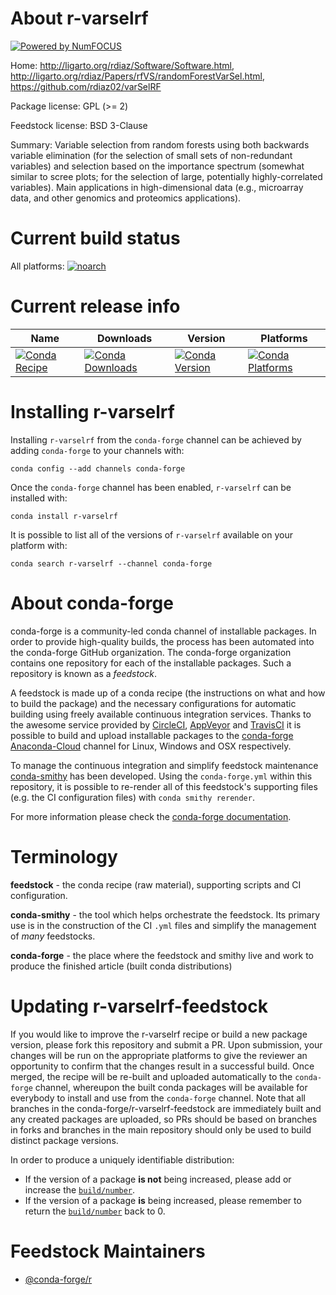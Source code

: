 About r-varselrf
================

[![Powered by NumFOCUS](https://img.shields.io/badge/powered%20by-NumFOCUS-orange.svg?style=flat&colorA=E1523D&colorB=007D8A)](http://numfocus.org)

Home: http://ligarto.org/rdiaz/Software/Software.html, http://ligarto.org/rdiaz/Papers/rfVS/randomForestVarSel.html, https://github.com/rdiaz02/varSelRF

Package license: GPL (>= 2)

Feedstock license: BSD 3-Clause

Summary: Variable selection from random forests using both backwards variable elimination (for the selection of small sets of non-redundant variables) and selection based on the importance spectrum (somewhat similar to scree plots; for the selection of large, potentially highly-correlated variables). Main applications in high-dimensional data (e.g., microarray data, and other genomics and proteomics applications). 



Current build status
====================

All platforms:
[![noarch](https://img.shields.io/circleci/project/github/conda-forge/r-varselrf-feedstock/master.svg?label=noarch)](https://circleci.com/gh/conda-forge/r-varselrf-feedstock)

Current release info
====================

| Name | Downloads | Version | Platforms |
| --- | --- | --- | --- |
| [![Conda Recipe](https://img.shields.io/badge/recipe-r--varselrf-green.svg)](https://anaconda.org/conda-forge/r-varselrf) | [![Conda Downloads](https://img.shields.io/conda/dn/conda-forge/r-varselrf.svg)](https://anaconda.org/conda-forge/r-varselrf) | [![Conda Version](https://img.shields.io/conda/vn/conda-forge/r-varselrf.svg)](https://anaconda.org/conda-forge/r-varselrf) | [![Conda Platforms](https://img.shields.io/conda/pn/conda-forge/r-varselrf.svg)](https://anaconda.org/conda-forge/r-varselrf) |

Installing r-varselrf
=====================

Installing `r-varselrf` from the `conda-forge` channel can be achieved by adding `conda-forge` to your channels with:

```
conda config --add channels conda-forge
```

Once the `conda-forge` channel has been enabled, `r-varselrf` can be installed with:

```
conda install r-varselrf
```

It is possible to list all of the versions of `r-varselrf` available on your platform with:

```
conda search r-varselrf --channel conda-forge
```


About conda-forge
=================

conda-forge is a community-led conda channel of installable packages.
In order to provide high-quality builds, the process has been automated into the
conda-forge GitHub organization. The conda-forge organization contains one repository
for each of the installable packages. Such a repository is known as a *feedstock*.

A feedstock is made up of a conda recipe (the instructions on what and how to build
the package) and the necessary configurations for automatic building using freely
available continuous integration services. Thanks to the awesome service provided by
[CircleCI](https://circleci.com/), [AppVeyor](https://www.appveyor.com/)
and [TravisCI](https://travis-ci.org/) it is possible to build and upload installable
packages to the [conda-forge](https://anaconda.org/conda-forge)
[Anaconda-Cloud](https://anaconda.org/) channel for Linux, Windows and OSX respectively.

To manage the continuous integration and simplify feedstock maintenance
[conda-smithy](https://github.com/conda-forge/conda-smithy) has been developed.
Using the ``conda-forge.yml`` within this repository, it is possible to re-render all of
this feedstock's supporting files (e.g. the CI configuration files) with ``conda smithy rerender``.

For more information please check the [conda-forge documentation](https://conda-forge.org/docs/).

Terminology
===========

**feedstock** - the conda recipe (raw material), supporting scripts and CI configuration.

**conda-smithy** - the tool which helps orchestrate the feedstock.
                   Its primary use is in the construction of the CI ``.yml`` files
                   and simplify the management of *many* feedstocks.

**conda-forge** - the place where the feedstock and smithy live and work to
                  produce the finished article (built conda distributions)


Updating r-varselrf-feedstock
=============================

If you would like to improve the r-varselrf recipe or build a new
package version, please fork this repository and submit a PR. Upon submission,
your changes will be run on the appropriate platforms to give the reviewer an
opportunity to confirm that the changes result in a successful build. Once
merged, the recipe will be re-built and uploaded automatically to the
`conda-forge` channel, whereupon the built conda packages will be available for
everybody to install and use from the `conda-forge` channel.
Note that all branches in the conda-forge/r-varselrf-feedstock are
immediately built and any created packages are uploaded, so PRs should be based
on branches in forks and branches in the main repository should only be used to
build distinct package versions.

In order to produce a uniquely identifiable distribution:
 * If the version of a package **is not** being increased, please add or increase
   the [``build/number``](https://conda.io/docs/user-guide/tasks/build-packages/define-metadata.html#build-number-and-string).
 * If the version of a package **is** being increased, please remember to return
   the [``build/number``](https://conda.io/docs/user-guide/tasks/build-packages/define-metadata.html#build-number-and-string)
   back to 0.

Feedstock Maintainers
=====================

* [@conda-forge/r](https://github.com/conda-forge/r/)


